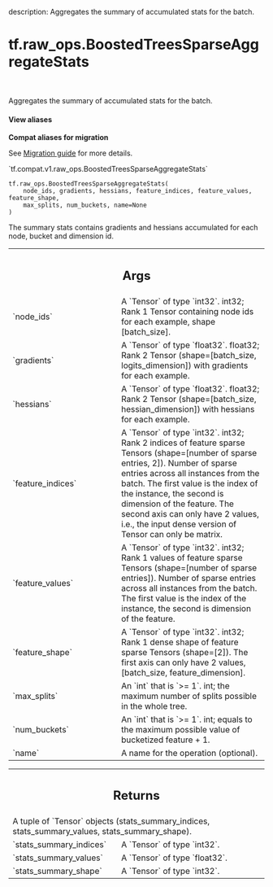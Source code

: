 description: Aggregates the summary of accumulated stats for the batch.

<div itemscope itemtype="http://developers.google.com/ReferenceObject">
<meta itemprop="name" content="tf.raw_ops.BoostedTreesSparseAggregateStats" />
<meta itemprop="path" content="Stable" />
</div>

# tf.raw_ops.BoostedTreesSparseAggregateStats

<!-- Insert buttons and diff -->

<table class="tfo-notebook-buttons tfo-api nocontent" align="left">

</table>



Aggregates the summary of accumulated stats for the batch.

<section class="expandable">
  <h4 class="showalways">View aliases</h4>
  <p>
<b>Compat aliases for migration</b>
<p>See
<a href="https://www.tensorflow.org/guide/migrate">Migration guide</a> for
more details.</p>
<p>`tf.compat.v1.raw_ops.BoostedTreesSparseAggregateStats`</p>
</p>
</section>

<pre class="devsite-click-to-copy prettyprint lang-py tfo-signature-link">
<code>tf.raw_ops.BoostedTreesSparseAggregateStats(
    node_ids, gradients, hessians, feature_indices, feature_values, feature_shape,
    max_splits, num_buckets, name=None
)
</code></pre>



<!-- Placeholder for "Used in" -->

The summary stats contains gradients and hessians accumulated for each node, bucket and dimension id.

<!-- Tabular view -->
 <table class="responsive fixed orange">
<colgroup><col width="214px"><col></colgroup>
<tr><th colspan="2"><h2 class="add-link">Args</h2></th></tr>

<tr>
<td>
`node_ids`
</td>
<td>
A `Tensor` of type `int32`.
int32; Rank 1 Tensor containing node ids for each example, shape [batch_size].
</td>
</tr><tr>
<td>
`gradients`
</td>
<td>
A `Tensor` of type `float32`.
float32; Rank 2 Tensor (shape=[batch_size, logits_dimension]) with gradients for each example.
</td>
</tr><tr>
<td>
`hessians`
</td>
<td>
A `Tensor` of type `float32`.
float32; Rank 2 Tensor (shape=[batch_size, hessian_dimension]) with hessians for each example.
</td>
</tr><tr>
<td>
`feature_indices`
</td>
<td>
A `Tensor` of type `int32`.
int32; Rank 2 indices of feature sparse Tensors (shape=[number of sparse entries, 2]).
Number of sparse entries across all instances from the batch. The first value is
the index of the instance, the second is dimension of the feature. The second axis
can only have 2 values, i.e., the input dense version of Tensor can only be matrix.
</td>
</tr><tr>
<td>
`feature_values`
</td>
<td>
A `Tensor` of type `int32`.
int32; Rank 1 values of feature sparse Tensors (shape=[number of sparse entries]).
Number of sparse entries across all instances from the batch. The first value is
the index of the instance, the second is dimension of the feature.
</td>
</tr><tr>
<td>
`feature_shape`
</td>
<td>
A `Tensor` of type `int32`.
int32; Rank 1 dense shape of feature sparse Tensors (shape=[2]).
The first axis can only have 2 values, [batch_size, feature_dimension].
</td>
</tr><tr>
<td>
`max_splits`
</td>
<td>
An `int` that is `>= 1`.
int; the maximum number of splits possible in the whole tree.
</td>
</tr><tr>
<td>
`num_buckets`
</td>
<td>
An `int` that is `>= 1`.
int; equals to the maximum possible value of bucketized feature + 1.
</td>
</tr><tr>
<td>
`name`
</td>
<td>
A name for the operation (optional).
</td>
</tr>
</table>



<!-- Tabular view -->
 <table class="responsive fixed orange">
<colgroup><col width="214px"><col></colgroup>
<tr><th colspan="2"><h2 class="add-link">Returns</h2></th></tr>
<tr class="alt">
<td colspan="2">
A tuple of `Tensor` objects (stats_summary_indices, stats_summary_values, stats_summary_shape).
</td>
</tr>
<tr>
<td>
`stats_summary_indices`
</td>
<td>
A `Tensor` of type `int32`.
</td>
</tr><tr>
<td>
`stats_summary_values`
</td>
<td>
A `Tensor` of type `float32`.
</td>
</tr><tr>
<td>
`stats_summary_shape`
</td>
<td>
A `Tensor` of type `int32`.
</td>
</tr>
</table>


